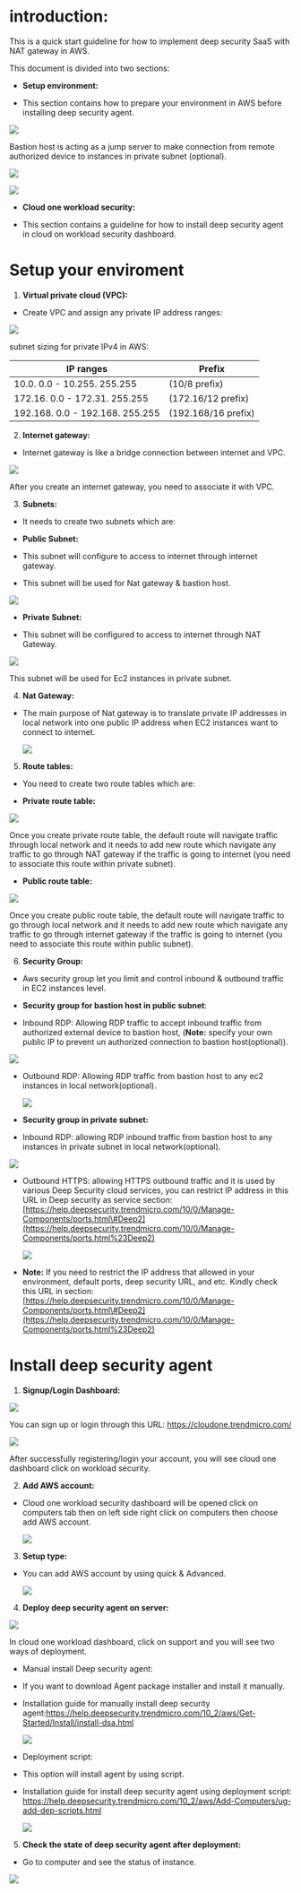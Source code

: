 **introduction:**
=================

This is a quick start guideline for how to implement deep security SaaS with NAT
gateway in AWS.

This document is divided into two sections:

-   **Setup environment:**

-   This section contains how to prepare your environment in AWS before
    installing deep security agent.

![](https://github.com/OmarR00t/documentation-beta-/blob/master/Guides%20NAT%20Gateway_files/image001.jpg)

Bastion host is acting as a jump server to make connection from remote
authorized device to instances in private subnet (optional).

![](media/8ede43cca3a825262ea555b0e58868eb.jpg)

![](media/f7c519cc91092c03c18f214673681189.jpg)

-   **Cloud one workload security:**

-   This section contains a guideline for how to install deep security agent in
    cloud on workload security dashboard.

**Setup your enviroment**
=========================

1.  **Virtual private cloud (VPC):**

-   Create VPC and assign any private IP address ranges:

![](https://github.com/OmarR00t/documentation-beta-/blob/master/Guides%20NAT%20Gateway_files/image002.jpg)

subnet sizing for private IPv4 in AWS:

| **IP ranges**                   | **Prefix**          |
|---------------------------------|---------------------|
| 10.0. 0.0 - 10.255. 255.255     | (10/8 prefix)       |
| 172.16. 0.0 - 172.31. 255.255   | (172.16/12 prefix)  |
| 192.168. 0.0 - 192.168. 255.255 | (192.168/16 prefix) |

2.  **Internet gateway:**

-   Internet gateway is like a bridge connection between internet and VPC.

![](https://github.com/OmarR00t/documentation-beta-/blob/master/Guides%20NAT%20Gateway_files/image003.jpg)

After you create an internet gateway, you need to associate it with VPC.

3.  **Subnets:**

-   It needs to create two subnets which are:

-   **Public Subnet:**

-   This subnet will configure to access to internet through internet gateway.

-   This subnet will be used for Nat gateway & bastion host.

![](https://github.com/OmarR00t/documentation-beta-/blob/master/Guides%20NAT%20Gateway_files/image004.jpg)

-   **Private Subnet:**

-   This subnet will be configured to access to internet through NAT Gateway.

![](https://github.com/OmarR00t/documentation-beta-/blob/master/Guides%20NAT%20Gateway_files/image005.jpg)

This subnet will be used for Ec2 instances in private subnet.

4.  **Nat Gateway:**

-   The main purpose of Nat gateway is to translate private IP addresses in
    local network into one public IP address when EC2 instances want to connect
    to internet.

    ![](https://github.com/OmarR00t/documentation-beta-/blob/master/Guides%20NAT%20Gateway_files/image006.jpg)

5.  **Route tables:**

-   You need to create two route tables which are:

-   **Private route table:**

![](https://github.com/OmarR00t/documentation-beta-/blob/master/Guides%20NAT%20Gateway_files/image007.jpg)

Once you create private route table, the default route will navigate traffic
through local network and it needs to add new route which navigate any traffic
to go through NAT gateway if the traffic is going to internet (you need to
associate this route within private subnet).

-   **Public route table:**

![](https://github.com/OmarR00t/documentation-beta-/blob/master/Guides%20NAT%20Gateway_files/image008.jpg)

Once you create public route table, the default route will navigate traffic to
go through local network and it needs to add new route which navigate any
traffic to go through internet gateway if the traffic is going to internet (you
need to associate this route within public subnet).

6.  **Security Group:**

-   Aws security group let you limit and control inbound & outbound traffic in
    EC2 instances level.

-   **Security group for bastion host in public subnet**:

-   Inbound RDP: Allowing RDP traffic to accept inbound traffic from authorized
external device to bastion host, (**Note:** specify your own public IP to
prevent un authorized connection to bastion host(optional)).

![](https://github.com/OmarR00t/documentation-beta-/blob/master/Guides%20NAT%20Gateway_files/image009.jpg)


-   Outbound RDP: Allowing RDP traffic from bastion host to any ec2 instances in
    local network(optional).

    ![](https://github.com/OmarR00t/documentation-beta-/blob/master/Guides%20NAT%20Gateway_files/image010.jpg)

-   **Security group in private subnet:**

-   Inbound RDP: allowing RDP inbound traffic from bastion host to any instances in
private subnet in local network(optional).

![](https://github.com/OmarR00t/documentation-beta-/blob/master/Guides%20NAT%20Gateway_files/image011.jpg)


-   Outbound HTTPS: allowing HTTPS outbound traffic and it is used by various
    Deep Security cloud services, you can restrict IP address in this URL in
    Deep security as service
    section:[https://help.deepsecurity.trendmicro.com/10/0/Manage-Components/ports.html\#Deep2](https://help.deepsecurity.trendmicro.com/10/0/Manage-Components/ports.html%23Deep2)

    ![](https://github.com/OmarR00t/documentation-beta-/blob/master/Guides%20NAT%20Gateway_files/image012.jpg)

-   **Note:** If you need to restrict the IP address that allowed in your
    environment, default ports, deep security URL, and etc. Kindly check this
    URL in section:
    [https://help.deepsecurity.trendmicro.com/10/0/Manage-Components/ports.html\#Deep2](https://help.deepsecurity.trendmicro.com/10/0/Manage-Components/ports.html%23Deep2)

**Install deep security agent**
===============================

1.  **Signup/Login Dashboard:**

![](https://github.com/OmarR00t/documentation-beta-/blob/master/Guides%20NAT%20Gateway_files/image013.jpg)

You can sign up or login through this URL: <https://cloudone.trendmicro.com/>

![](https://github.com/OmarR00t/documentation-beta-/blob/master/Guides%20NAT%20Gateway_files/image014.jpg)

After successfully registering/login your account, you will see cloud one
dashboard click on workload security.

2.  **Add AWS account:**

-   Cloud one workload security dashboard will be opened click on computers tab
    then on left side right click on computers then choose add AWS account.

    ![](https://github.com/OmarR00t/documentation-beta-/blob/master/Guides%20NAT%20Gateway_files/image015.jpg)

3.  **Setup type:**

-   You can add AWS account by using quick & Advanced.

    ![](https://github.com/OmarR00t/documentation-beta-/blob/master/Guides%20NAT%20Gateway_files/image016.jpg)

4.  **Deploy deep security agent on server:**

![](https://github.com/OmarR00t/documentation-beta-/blob/master/Guides%20NAT%20Gateway_files/image017.jpg)

In cloud one workload dashboard, click on support and you will see two ways of
deployment.

-   Manual install Deep security agent:

-   If you want to download Agent package installer and install it manually.

-   Installation guide for manually install deep security
    agent:<https://help.deepsecurity.trendmicro.com/10_2/aws/Get-Started/Install/install-dsa.html>

    ![](https://github.com/OmarR00t/documentation-beta-/blob/master/Guides%20NAT%20Gateway_files/image018.jpg)

-   Deployment script:

-   This option will install agent by using script.

-   Installation guide for install deep security agent using deployment script:
    <https://help.deepsecurity.trendmicro.com/10_2/aws/Add-Computers/ug-add-dep-scripts.html>

    ![](https://github.com/OmarR00t/documentation-beta-/blob/master/Guides%20NAT%20Gateway_files/image019.jpg)

5.  **Check the state of deep security agent after deployment:**

-   Go to computer and see the status of instance.

![](https://github.com/OmarR00t/documentation-beta-/blob/master/Guides%20NAT%20Gateway_files/image020.jpg)
